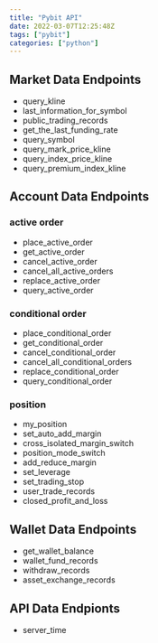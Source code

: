 ```yaml
---
title: "Pybit API"
date: 2022-03-07T12:25:48Z
tags: ["pybit"]
categories: ["python"]
---
```


## Market Data Endpoints

 - query_kline
 - last_information_for_symbol
 - public_trading_records
 - get_the_last_funding_rate
 - query_symbol
 - query_mark_price_kline
 - query_index_price_kline
 - query_premium_index_kline

## Account Data Endpoints

### active order
 - place_active_order
 - get_active_order
 - cancel_active_order
 - cancel_all_active_orders
 - replace_active_order
 - query_active_order

### conditional order
 - place_conditional_order
 - get_conditional_order
 - cancel_conditional_order
 - cancel_all_conditional_orders
 - replace_conditional_order
 - query_conditional_order

### position
 - my_position
 - set_auto_add_margin
 - cross_isolated_margin_switch
 - position_mode_switch
 - add_reduce_margin
 - set_leverage
 - set_trading_stop
 - user_trade_records
 - closed_profit_and_loss

## Wallet Data Endpoints

 - get_wallet_balance
 - wallet_fund_records
 - withdraw_records
 - asset_exchange_records

## API Data Endpionts

 - server_time

